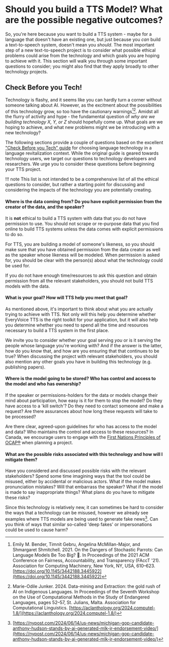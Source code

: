# Should you build a TTS Model? What are the possible negative outcomes?

So, you're here because you want to build a TTS system - maybe for a language that doesn't have an existing one, but just because you *can* build a text-to-speech system, doesn't mean you *should*. The most important step of a new text-to-speech project is to consider what possible ethical problems could arise from the technology and which goals you are hoping to achieve with it. This section will walk you through some important questions to consider; you might also find that they apply broadly to other technology projects.

## Check Before you Tech!

Technology is flashy, and it seems like you can hardly turn a corner without someone talking about AI. However, as the excitment about the possibilities of this technology grow, so too have the cautionary warnings[^1][^2]. Amidst all the flurry of activity and hype - the fundamental question of *why are we building technology X, Y, or Z* should hopefully come up. What goals are we hoping to achieve, and what new problems might we be introducing with a new technology?

The following sections provide a couple of questions based on the excellent ["Check Before you Tech" guide](https://fpcc.ca/resource/check-before-you-tech/) for choosing language technology in a language revitalization context. While the original guide is geared towards technology users, we target our questions to technology developers and researchers. We urge you to consider these questions before beginning your TTS project.

!!! note
    This list is not intended to be a comprehensive list of all the ethical questions to consider, but rather a starting point for discussing and considering the impacts of the technology you are potentially creating.

#### Where is the data coming from? Do you have explicit permission from the creator of the data, and the speaker?

It is **not** ethical to build a TTS system with data that you do not have permission to use. You should not scrape or re-purpose data that you find online to build TTS systems unless the data comes with explicit permissions to do so.

For TTS, you are building a model of someone's likeness, so you should make sure that you have obtained permission from the data creator as well as the speaker whose likeness will be modeled. When permission is asked for, you should be clear with the person(s) about what the technology could be used for.

If you do not have enough time/resources to ask this question and obtain permission from all the relevant stakeholders, you should not build TTS models with the data.

#### What is your goal? How will TTS help you meet that goal?

As mentioned above, it's important to think about what you are actually trying to achieve with TTS. Not only will this help you determine whether EveryVoice TTS is the right toolkit for your application, but it will also help you determine whether you need to spend all the time and resources necessary to build a TTS system in the first place.

We invite you to consider whether your goal serving *you* or is it serving the people whose language you're working with? And if the answer is the latter, how do you know that, and how are you ensuring that that continues to be true? When discussing the project with relevant stakeholders, you should also mention any other goals you have in building this technology (e.g. publishing papers).

#### Where is the model going to be stored? Who has control and access to the model and who has ownership?

If the speaker or permissions-holders for the data or models change their mind about participation, how easy is it for them to stop the model? Do they have access to a 'kill switch'? Do they need to contact someone and make a request? Are there assurances about how long these requests will take to be processed?

Are there clear, agreed-upon guidelines for who has access to the model and data? Who maintains the control and access to these resources? In Canada, we encourage users to engage with the [First Nations Principles of OCAP®](https://fnigc.ca/ocap-training/) when planning a project.

#### What are the possible risks associated with this technology and how will I mitigate them?

Have you considered and discussed possible risks with the relevant stakeholders? Spend some time imagining ways that the tool could be misused, either by accidental or malicious actors. What if the model makes pronunciation mistakes? Will that embarrass the speaker? What if the model is made to say inappropriate things? What plans do you have to mitigate these risks?

Since this technology is relatively new, it can sometimes be hard to consider the ways that a technology can be misused, however we already see examples where TTS models are being used to generate fake news[^3]. Can you think of ways that similar so-called 'deep fakes' or impersonations could be used to cause harm?

[^1]: Emily M. Bender, Timnit Gebru, Angelina McMillan-Major, and Shmargaret Shmitchell. 2021. On the Dangers of Stochastic Parrots: Can Language Models Be Too Big? 🦜. In Proceedings of the 2021 ACM Conference on Fairness, Accountability, and Transparency (FAccT '21). Association for Computing Machinery, New York, NY, USA, 610–623. [https://doi.org/10.1145/3442188.3445922](https://doi.org/10.1145/3442188.3445922)
[^2]: Marie-Odile Junker. 2024. Data-mining and Extraction: the gold rush of AI on Indigenous Languages. In Proceedings of the Seventh Workshop on the Use of Computational Methods in the Study of Endangered Languages, pages 52–57, St. Julians, Malta. Association for Computational Linguistics. [https://aclanthology.org/2024.computel-1.8/](https://aclanthology.org/2024.computel-1.8/)
[^3]: [https://nypost.com/2024/06/14/us-news/michigan-gop-candidate-anthony-hudson-stands-by-ai-generated-mlk-jr-endorsement-video/](https://nypost.com/2024/06/14/us-news/michigan-gop-candidate-anthony-hudson-stands-by-ai-generated-mlk-jr-endorsement-video/)
